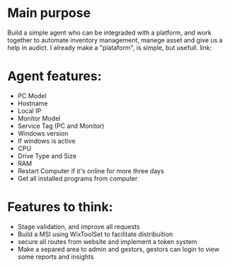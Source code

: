 # Main purpose
Build a simple agent who can be integraded with a platform, and work together to automate inventory management, manege asset and give us a help in audict.
I already make a "plataform", is simple, but usefull. link:

# Agent features:
- PC Model
- Hostname
- Local IP
- Monitor Model
- Service Tag (PC and Monitor)
- Windows version
- If windows is active
- CPU
- Drive Type and Size
- RAM
- Restart Computer if it's online for more three days
- Get all installed programs from computer

# Features to think:

- Stage validation, and improve all requests
- Build a MSI using WixToolSet to facilitate distribuition
- secure all routes from website and implement a token system
- Make a separed area to admin and gestors, gestors can login to view some reports and insights
  
